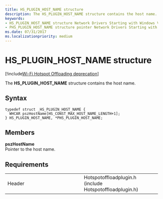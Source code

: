 ```yaml
---
title: HS_PLUGIN_HOST_NAME structure
description: The HS_PLUGIN_HOST_NAME structure contains the host name.
keywords: 
- HS_PLUGIN_HOST_NAME structure Network Drivers Starting with Windows Vista
- PHS_PLUGIN_HOST_NAME structure pointer Network Drivers Starting with Windows Vista
ms.date: 07/31/2017
ms.localizationpriority: medium
---
```


# HS\_PLUGIN\_HOST\_NAME structure

[!include[Wi-Fi Hotspot Offloading deprecation](../includes/wi-fi-hotspot-offloading-deprecation.md)]


The **HS\_PLUGIN\_HOST\_NAME** structure contains the host name.

Syntax
------

```ManagedCPlusPlus
typedef struct _HS_PLUGIN_HOST_NAME {
  WHCAR pszHostName[HS_CONST_MAX_HOST_NAME_LENGTH+1];
} HS_PLUGIN_HOST_NAME, *PHS_PLUGIN_HOST_NAME;
```

Members
-------

**pszHostName**  
Pointer to the host name.

Requirements
------------

<table>
<colgroup>
<col width="50%" />
<col width="50%" />
</colgroup>
<tbody>
<tr class="odd">
<td><p>Header</p></td>
<td>Hotspotoffloadplugin.h (include Hotspotoffloadplugin.h)</td>
</tr>
</tbody>
</table>

 

 




